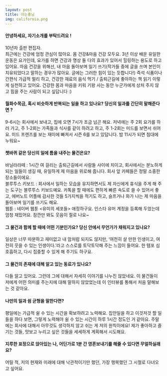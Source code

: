 ```yaml
---
layout: post
title: 아는횽님
img: california.png 
---
```



#### 안녕하세요, 자기소개를 부탁드려요 !

10년차 출판 편집자.  
최근에는 건강에 엄청 관심이 많아요. 몸 건강&마음 건강 모두요. 3년 이상 배운 유일한 운동은 요가인데, 요가를 하면 건강과 명상 둘 다의 효과가 있어서 힐링하는 용도로 하고 있어요.  마음 건강을 위해선, 내 마음 돌아보며 일기 쓰기(작가들 중에 글을 쓰며 본인이 치유되었다고 말하는 경우가 많아요. 글에는 그러한 힘이 있는 듯합니다!) 
즉석 식품이나 간편식 가급적 멀리 하고, 건강한 재료의 음식 먹기 / 출퇴근길에 좋아하는 책 읽기 이렇게 실천하고 있어요. 건강한 몸과 마음을 키워 기왕 사는 동안 누군가에게 상처 주지 않고 힘을 주는 사람이 되고 싶답니다 :) 

#### 월화수목금, 혹시 비슷하게 반복되는 일을 하고 있나요? 당신의 일과를 간단히 말해준다면 ?

9-6시는 회사에서 보내고, 집에 오면 7시가 조금 넘곤 해요. 저녁에는 주 2회 요가를 하러 가고, 주 1-2회는 가족들과 식사를 같이 하려고 하고, 주 1-2회는 미드를 보면서 쉬어요. 미드 프렌즈를 보는 재미에 빠져서 시즌 6를 보고 있답니다. 밤 11시가 되면 침대에 누워요~

#### 쳇바퀴 같은 당신의 일에 틈을 내주는 물건은요?

바닐라라떼 : 1시간 여 걸리는 출퇴근길에서 사람들 사이에 치이고, 회사에서는 분노하게 되는 일들이 생길 때, 유일하게 제 마음을 위로해 줍니다. 회사 앞 카페들은 정말 소중한 장소들이에요.   
블루투스 키보드 : 회사에서 일하는 모습을 유지하면서도 제 자신에게 휴식을 주게 해 주는 도구는 블루투스 키보드예요. 카톡을 할 때에도 편하게 빠른 속도로 쓸 수 있어서 좋고, 에버노트 어플에 감사한 것들 5가지씩을 적기도 하고, 슬프거나 화가 나는 제 마음을 돌아보며 일기를 쓰기도 해요.   
웹툰 : 네이버 웹툰 <유미의 세포들> 애정하구요. 인스타 유머 계정을 등록해 두었는데 엄청 재밌어요. 잠깐만 봐도 웃음이 절로 나요~

#### 그 물건과 함께 할 때에 어떤 기분인가요? 당신 안에서 무언가가 채워지고 있나요?

일상은 너무 따분하고 재미없고 내 맘처럼 되지도 않지만, ‘여전히 살 만한 인생이고, 여전히 웃을 수 있는 인생이다.’라고 스스로를 토닥토닥해 주는 느낌이 들어요. 한 템포 심호흡하고, 다시 집중할 수 있게 해 주기도 하구요.

#### 그 물건의 존재에 대해 알고 있는 동료가 있나요?

다들 알고 있어요. 그런데 그에 대해서 자세히 이야기를 나누진 않았네요. 이 물건들이 저에게 어떤 의미를 주는지에 대해 말하지 않았었는데 이 인터뷰를 통해서 처음 말해보는 것 같아요.

#### 나만의 일과 쉼 균형을 말한다면?

평일에는 가급적 쉴 수 있는 시간을 확보하려고 노력해요. 집안일을 하고 이것저것 할 일들을 하다 보면, 그렇게 노력해야 쉴 수 있는 시간이 하루 1시간 정도인 거 같아요.  주말에는 회사에 대해서 아무것도 생각하지 않고 쉬는 게 저의 원칙이에요! 제가 좋아하고 즐기는 것들, 맛보고 누리고 싶은 것들을 세세하게 계획해서 시도해요.

#### 지루한 표정으로 앉아있는 나, 어딘가로 1분 간 영혼보내기를 해줄 수 있다면 무얼하실래요?

어릴 적, 저의 현재와 미래에 대해 낙관적이기만 했던, 가장 행복했던 그 시절로 다녀오고 싶어요.
